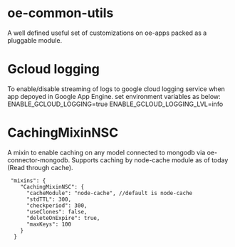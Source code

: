 # oe-common-utils
A well defined useful set of customizations on oe-apps packed as a pluggable module.

# Gcloud logging
To enable/disable streaming of logs to google cloud logging service when app depoyed in Google App Engine.
set environment variables as below:
ENABLE_GCLOUD_LOGGING=true
ENABLE_GCLOUD_LOGGING_LVL=info

# CachingMixinNSC
A mixin to enable caching on any model connected to mongodb via oe-connector-mongodb. Supports caching by node-cache module as of today (Read through cache).

```
 "mixins": {
    "CachingMixinNSC": {
      "cacheModule": "node-cache", //default is node-cache
      "stdTTL": 300,
      "checkperiod": 300,
      "useClones": false,
      "deleteOnExpire": true,
      "maxKeys": 100
    }
  }
``` 
